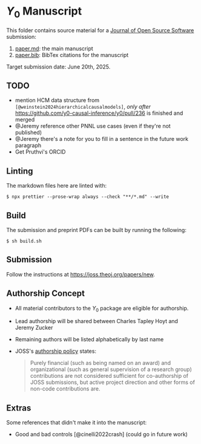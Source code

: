 # $Y_0$ Manuscript

This folder contains source material for a
[Journal of Open Source Software](https://joss.theoj.org/) submission:

1. [paper.md](paper.md): the main manuscript
2. [paper.bib](paper.bib): BibTex citations for the manuscript

Target submission date: June 20th, 2025.

## TODO

- mention HCM data structure from `[@weinstein2024hierarchicalcausalmodels]`,
  _only after_ https://github.com/y0-causal-inference/y0/pull/236 is finished
  and merged
- @Jeremy reference other PNNL use cases (even if they're not published)
- @Jeremy there's a note for you to fill in a sentence in the future work
  paragraph
- Get Pruthvi's ORCID

## Linting

The markdown files here are linted with:

```console
$ npx prettier --prose-wrap always --check "**/*.md" --write
```

## Build

The submission and preprint PDFs can be built by running the following:

```console
$ sh build.sh
```

## Submission

Follow the instructions at https://joss.theoj.org/papers/new.

## Authorship Concept

- All material contributors to the $Y_0$ package are eligible for authorship.
- Lead authorship will be shared between Charles Tapley Hoyt and Jeremy Zucker
- Remaining authors will be listed alphabetically by last name
- JOSS's
  [authorship policy](https://joss.readthedocs.io/en/latest/submitting.html#authorship)
  states:

  > Purely financial (such as being named on an award) and organizational (such
  > as general supervision of a research group) contributions are not considered
  > sufficient for co-authorship of JOSS submissions, but active project
  > direction and other forms of non-code contributions are.

## Extras

Some references that didn't make it into the manuscript:

- Good and bad controls [@cinelli2022crash] (could go in future work)

